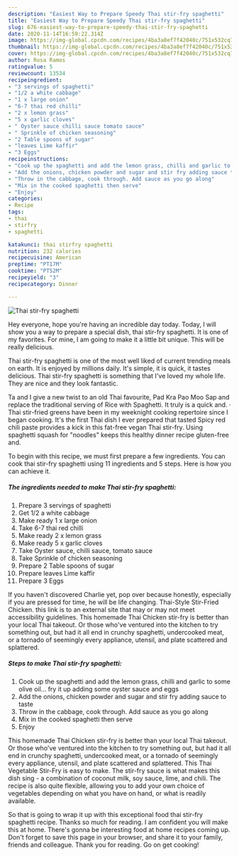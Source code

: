 ```yaml
---
description: "Easiest Way to Prepare Speedy Thai stir-fry spaghetti"
title: "Easiest Way to Prepare Speedy Thai stir-fry spaghetti"
slug: 676-easiest-way-to-prepare-speedy-thai-stir-fry-spaghetti
date: 2020-11-14T16:59:22.314Z
image: https://img-global.cpcdn.com/recipes/4ba3a8ef7f42040c/751x532cq70/thai-stir-fry-spaghetti-recipe-main-photo.jpg
thumbnail: https://img-global.cpcdn.com/recipes/4ba3a8ef7f42040c/751x532cq70/thai-stir-fry-spaghetti-recipe-main-photo.jpg
cover: https://img-global.cpcdn.com/recipes/4ba3a8ef7f42040c/751x532cq70/thai-stir-fry-spaghetti-recipe-main-photo.jpg
author: Rosa Ramos
ratingvalue: 5
reviewcount: 13534
recipeingredient:
- "3 servings of spaghetti"
- "1/2 a white cabbage"
- "1 x large onion"
- "6-7 thai red chilli"
- "2 x lemon grass"
- "5 x garlic cloves"
- " Oyster sauce chilli sauce tomato sauce"
- " Sprinkle of chicken seasoning"
- "2 Table spoons of sugar"
- "leaves Lime kaffir"
- "3 Eggs"
recipeinstructions:
- "Cook up the spaghetti and add the lemon grass, chilli and garlic to some olive oil... fry it up adding some oyster sauce and eggs"
- "Add the onions, chicken powder and sugar and stir fry adding sauce to taste"
- "Throw in the cabbage, cook through. Add sauce as you go along"
- "Mix in the cooked spaghetti then serve"
- "Enjoy"
categories:
- Recipe
tags:
- thai
- stirfry
- spaghetti

katakunci: thai stirfry spaghetti 
nutrition: 232 calories
recipecuisine: American
preptime: "PT17M"
cooktime: "PT52M"
recipeyield: "3"
recipecategory: Dinner

---
```



![Thai stir-fry spaghetti](https://img-global.cpcdn.com/recipes/4ba3a8ef7f42040c/751x532cq70/thai-stir-fry-spaghetti-recipe-main-photo.jpg)

Hey everyone, hope you're having an incredible day today. Today, I will show you a way to prepare a special dish, thai stir-fry spaghetti. It is one of my favorites. For mine, I am going to make it a little bit unique. This will be really delicious.

Thai stir-fry spaghetti is one of the most well liked of current trending meals on earth. It is enjoyed by millions daily. It's simple, it is quick, it tastes delicious. Thai stir-fry spaghetti is something that I've loved my whole life. They are nice and they look fantastic.

Ta and I give a new twist to an old Thai favourite, Pad Kra Pao Moo Sap and replace the traditional serving of Rice with Spaghetti. It truly is a quick and. · Thai stir-fried greens have been in my weeknight cooking repertoire since I began cooking. It&#39;s the first Thai dish I ever prepared that tasted Spicy red chili paste provides a kick in this fat-free vegan Thai stir-fry. Using spaghetti squash for &#34;noodles&#34; keeps this healthy dinner recipe gluten-free and.


To begin with this recipe, we must first prepare a few ingredients. You can cook thai stir-fry spaghetti using 11 ingredients and 5 steps. Here is how you can achieve it.

<!--inarticleads1-->

##### The ingredients needed to make Thai stir-fry spaghetti:

1. Prepare 3 servings of spaghetti
1. Get 1/2 a white cabbage
1. Make ready 1 x large onion
1. Take 6-7 thai red chilli
1. Make ready 2 x lemon grass
1. Make ready 5 x garlic cloves
1. Take  Oyster sauce, chilli sauce, tomato sauce
1. Take  Sprinkle of chicken seasoning
1. Prepare 2 Table spoons of sugar
1. Prepare leaves Lime kaffir
1. Prepare 3 Eggs


If you haven&#39;t discovered Charlie yet, pop over because honestly, especially if you are pressed for time, he will be life changing. Thai-Style Stir-Fried Chicken. this link is to an external site that may or may not meet accessibility guidelines. This homemade Thai Chicken stir-fry is better than your local Thai takeout. Or those who&#39;ve ventured into the kitchen to try something out, but had it all end in crunchy spaghetti, undercooked meat, or a tornado of seemingly every appliance, utensil, and plate scattered and splattered. 

<!--inarticleads2-->

##### Steps to make Thai stir-fry spaghetti:

1. Cook up the spaghetti and add the lemon grass, chilli and garlic to some olive oil... fry it up adding some oyster sauce and eggs
1. Add the onions, chicken powder and sugar and stir fry adding sauce to taste
1. Throw in the cabbage, cook through. Add sauce as you go along
1. Mix in the cooked spaghetti then serve
1. Enjoy


This homemade Thai Chicken stir-fry is better than your local Thai takeout. Or those who&#39;ve ventured into the kitchen to try something out, but had it all end in crunchy spaghetti, undercooked meat, or a tornado of seemingly every appliance, utensil, and plate scattered and splattered. This Thai Vegetable Stir-Fry is easy to make. The stir-fry sauce is what makes this dish sing - a combination of coconut milk, soy sauce, lime, and chili. The recipe is also quite flexible, allowing you to add your own choice of vegetables depending on what you have on hand, or what is readily available. 

So that is going to wrap it up with this exceptional food thai stir-fry spaghetti recipe. Thanks so much for reading. I am confident you will make this at home. There's gonna be interesting food at home recipes coming up. Don't forget to save this page in your browser, and share it to your family, friends and colleague. Thank you for reading. Go on get cooking!
